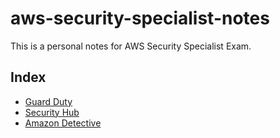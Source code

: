 # aws-security-specialist-notes
This is a personal notes for AWS Security Specialist Exam. 


## Index

- [Guard Duty](./guard_duty/index.md)
- [Security Hub](./security-hub/index.md)
- [Amazon Detective](./detective/)
